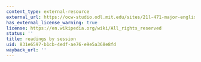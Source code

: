 ```yaml
---
content_type: external-resource
external_url: https://ocw-studio.odl.mit.edu/sites/21l-471-major-english-novels-spring-2009/type/page/edit/880d9d86-3520-3dcc-35ea-6413cb7593fe/#Readings_by_Session
has_external_license_warning: true
license: https://en.wikipedia.org/wiki/All_rights_reserved
status: ''
title: readings by session
uid: 831e6597-b1cb-4edf-ae76-e9e5a368e8fd
wayback_url: ''
---
```

